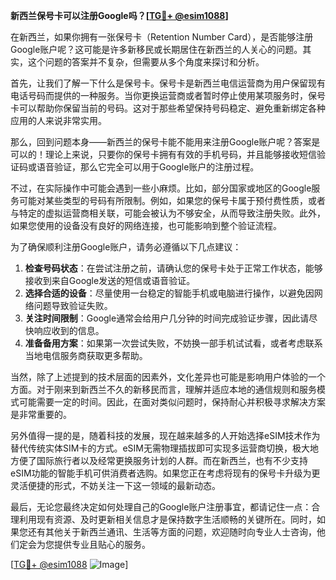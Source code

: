 **新西兰保号卡可以注册Google吗？[[TG💪+ @esim1088](https://t.me/s/esim1088)]**

在新西兰，如果你拥有一张保号卡（Retention Number Card），是否能够注册Google账户呢？这可能是许多新移民或长期居住在新西兰的人关心的问题。其实，这个问题的答案并不复杂，但需要从多个角度来探讨和分析。

首先，让我们了解一下什么是保号卡。保号卡是新西兰电信运营商为用户保留现有电话号码而提供的一种服务。当你更换运营商或者暂时停止使用某项服务时，保号卡可以帮助你保留当前的号码。这对于那些希望保持号码稳定、避免重新绑定各种应用的人来说非常实用。

那么，回到问题本身——新西兰的保号卡能不能用来注册Google账户呢？答案是可以的！理论上来说，只要你的保号卡拥有有效的手机号码，并且能够接收短信验证码或语音验证，那么它完全可以用于Google账户的注册过程。

不过，在实际操作中可能会遇到一些小麻烦。比如，部分国家或地区的Google服务可能对某些类型的号码有所限制。例如，如果您的保号卡属于预付费性质，或者与特定的虚拟运营商相关联，可能会被认为不够安全，从而导致注册失败。此外，如果您使用的设备没有良好的网络连接，也可能影响到整个验证流程。

为了确保顺利注册Google账户，请务必遵循以下几点建议：

1. **检查号码状态**：在尝试注册之前，请确认您的保号卡处于正常工作状态，能够接收到来自Google发送的短信或语音验证。
2. **选择合适的设备**：尽量使用一台稳定的智能手机或电脑进行操作，以避免因网络问题导致验证失败。
3. **关注时间限制**：Google通常会给用户几分钟的时间完成验证步骤，因此请尽快响应收到的信息。
4. **准备备用方案**：如果第一次尝试失败，不妨换一部手机试试看，或者考虑联系当地电信服务商获取更多帮助。

当然，除了上述提到的技术层面的因素外，文化差异也可能是影响用户体验的一个方面。对于刚来到新西兰不久的新移民而言，理解并适应本地的通信规则和服务模式可能需要一定的时间。因此，在面对类似问题时，保持耐心并积极寻求解决方案是非常重要的。

另外值得一提的是，随着科技的发展，现在越来越多的人开始选择eSIM技术作为替代传统实体SIM卡的方式。eSIM无需物理插拔即可实现多运营商切换，极大地方便了国际旅行者以及经常更换服务计划的人群。而在新西兰，也有不少支持eSIM功能的智能手机可供消费者选购。如果您正在考虑将现有的保号卡升级为更灵活便捷的形式，不妨关注一下这一领域的最新动态。

最后，无论您最终决定如何处理自己的Google账户注册事宜，都请记住一点：合理利用现有资源、及时更新相关信息才是保持数字生活顺畅的关键所在。同时，如果您还有其他关于新西兰通讯、生活等方面的问题，欢迎随时向专业人士咨询，他们定会为您提供专业且贴心的服务。

[[TG💪+ @esim1088](https://t.me/s/esim1088) ![Image](https://i.postimg.cc/4NQfJmqS/Snipaste-2025-05-13-00-14-12.png)]